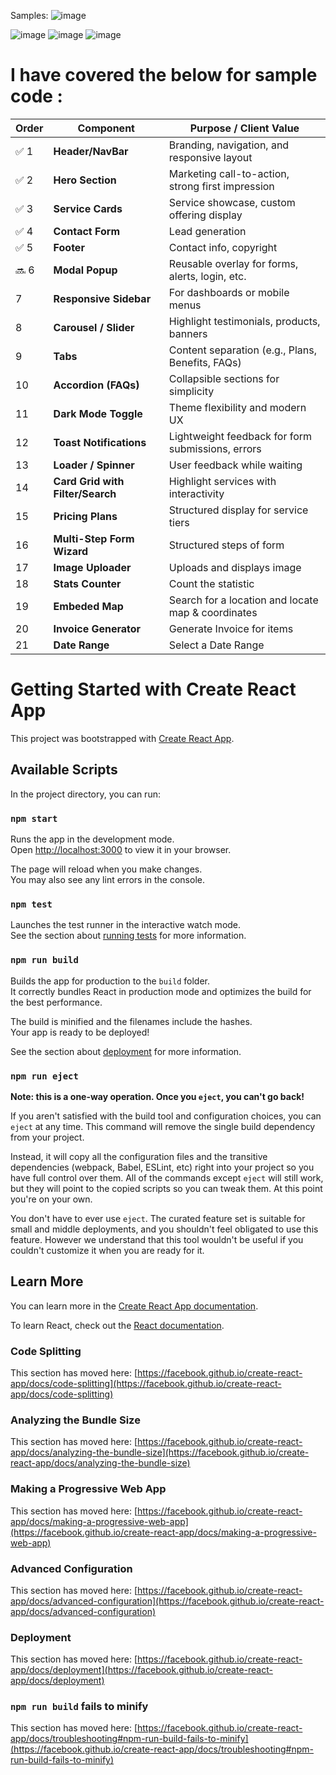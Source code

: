 Samples:
![image](https://github.com/user-attachments/assets/e0d9e769-11e6-4267-bd90-8ddf2ea63562)

![image](https://github.com/user-attachments/assets/d40b0fda-6d30-41e3-87d5-3178f9d13ea5)
![image](https://github.com/user-attachments/assets/7a680219-074b-472d-98ae-faad4c3e1b06)
![image](https://github.com/user-attachments/assets/e72fd573-2f52-4e04-8092-4ab0a753e7c1)


# I have covered the below for sample code :
| Order | Component                        | Purpose / Client Value                            |
| ----- | -------------------------------- | ------------------------------------------------- |
| ✅ 1   | **Header/NavBar**                | Branding, navigation, and responsive layout       |
| ✅ 2   | **Hero Section**                 | Marketing call-to-action, strong first impression |
| ✅ 3   | **Service Cards**                | Service showcase, custom offering display         |
| ✅ 4   | **Contact Form**                 | Lead generation                                   |
| ✅ 5   | **Footer**                       | Contact info, copyright                           |
| 🔜 6  | **Modal Popup**                  | Reusable overlay for forms, alerts, login, etc.   |
| 7     | **Responsive Sidebar**           | For dashboards or mobile menus                    |
| 8     | **Carousel / Slider**            | Highlight testimonials, products, banners         |
| 9     | **Tabs**                         | Content separation (e.g., Plans, Benefits, FAQs)  |
| 10    | **Accordion (FAQs)**             | Collapsible sections for simplicity               |
| 11    | **Dark Mode Toggle**             | Theme flexibility and modern UX                   |
| 12    | **Toast Notifications**          | Lightweight feedback for form submissions, errors |
| 13    | **Loader / Spinner**             | User feedback while waiting                       |
| 14    | **Card Grid with Filter/Search** | Highlight services with interactivity             |
| 15    | **Pricing Plans**                | Structured display for service tiers              |
| 16    | **Multi-Step Form Wizard**       | Structured steps of form                          |
| 17    | **Image Uploader**               | Uploads and displays image                        |
| 18    | **Stats Counter**                | Count the statistic                               |
| 19    | **Embeded Map**                  | Search for a location and locate map & coordinates|
| 20   | **Invoice Generator**             | Generate Invoice for items                        |
| 21    | **Date Range**                   | Select a Date Range                               |

# Getting Started with Create React App

This project was bootstrapped with [Create React App](https://github.com/facebook/create-react-app).

## Available Scripts

In the project directory, you can run:

### `npm start`

Runs the app in the development mode.\
Open [http://localhost:3000](http://localhost:3000) to view it in your browser.

The page will reload when you make changes.\
You may also see any lint errors in the console.

### `npm test`

Launches the test runner in the interactive watch mode.\
See the section about [running tests](https://facebook.github.io/create-react-app/docs/running-tests) for more information.

### `npm run build`

Builds the app for production to the `build` folder.\
It correctly bundles React in production mode and optimizes the build for the best performance.

The build is minified and the filenames include the hashes.\
Your app is ready to be deployed!

See the section about [deployment](https://facebook.github.io/create-react-app/docs/deployment) for more information.

### `npm run eject`

**Note: this is a one-way operation. Once you `eject`, you can't go back!**

If you aren't satisfied with the build tool and configuration choices, you can `eject` at any time. This command will remove the single build dependency from your project.

Instead, it will copy all the configuration files and the transitive dependencies (webpack, Babel, ESLint, etc) right into your project so you have full control over them. All of the commands except `eject` will still work, but they will point to the copied scripts so you can tweak them. At this point you're on your own.

You don't have to ever use `eject`. The curated feature set is suitable for small and middle deployments, and you shouldn't feel obligated to use this feature. However we understand that this tool wouldn't be useful if you couldn't customize it when you are ready for it.

## Learn More

You can learn more in the [Create React App documentation](https://facebook.github.io/create-react-app/docs/getting-started).

To learn React, check out the [React documentation](https://reactjs.org/).

### Code Splitting

This section has moved here: [https://facebook.github.io/create-react-app/docs/code-splitting](https://facebook.github.io/create-react-app/docs/code-splitting)

### Analyzing the Bundle Size

This section has moved here: [https://facebook.github.io/create-react-app/docs/analyzing-the-bundle-size](https://facebook.github.io/create-react-app/docs/analyzing-the-bundle-size)

### Making a Progressive Web App

This section has moved here: [https://facebook.github.io/create-react-app/docs/making-a-progressive-web-app](https://facebook.github.io/create-react-app/docs/making-a-progressive-web-app)

### Advanced Configuration

This section has moved here: [https://facebook.github.io/create-react-app/docs/advanced-configuration](https://facebook.github.io/create-react-app/docs/advanced-configuration)

### Deployment

This section has moved here: [https://facebook.github.io/create-react-app/docs/deployment](https://facebook.github.io/create-react-app/docs/deployment)

### `npm run build` fails to minify

This section has moved here: [https://facebook.github.io/create-react-app/docs/troubleshooting#npm-run-build-fails-to-minify](https://facebook.github.io/create-react-app/docs/troubleshooting#npm-run-build-fails-to-minify)
